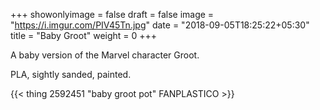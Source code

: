 +++
showonlyimage = false
draft = false
image = "https://i.imgur.com/PIV45Tn.jpg"
date = "2018-09-05T18:25:22+05:30"
title = "Baby Groot"
weight = 0
+++

A baby version of the Marvel character Groot.
<!--more-->

PLA, sightly sanded, painted.

{{< thing 2592451 "baby groot pot" FANPLASTICO >}}

